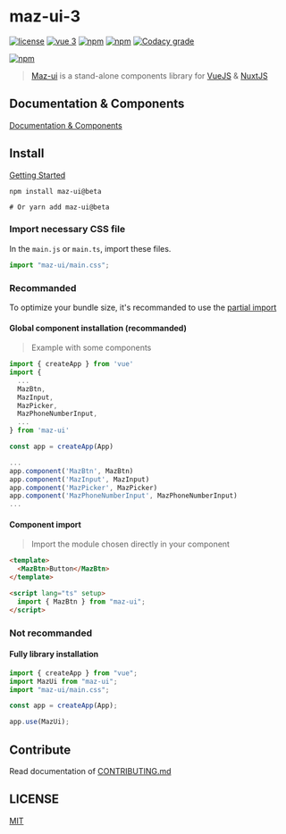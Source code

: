 # maz-ui-3

[![license](https://img.shields.io/github/license/LouisMazel/maz-ui-3.svg?style=flat-square)](https://github.com/LouisMazel/maz-ui/blob/master/LICENSE)
[![vue 3](https://img.shields.io/badge/vue-3-42b983.svg?style=flat-square)](https://vuejs.org)
[![npm](https://img.shields.io/npm/v/maz-ui/next.svg?style=flat-square)](https://www.npmjs.com/package/maz-ui)
[![npm](https://img.shields.io/npm/dt/maz-ui.svg?style=flat-square)](https://www.npmjs.com/package/maz-ui)
[![Codacy grade](https://img.shields.io/codacy/grade/3d15a7c11bfe47c69a2aed93cc67cc29.svg?style=flat-square)](https://www.codacy.com/app/LouisMazel/maz-ui)

[![npm](https://nodei.co/npm/maz-ui.png?downloads=true&downloadRank=true&stars=true)](https://www.npmjs.com/package/maz-ui)

> [Maz-ui](https://louismazel.github.io/maz-ui/) is a stand-alone components library for [VueJS](https://vuejs.org) & [NuxtJS](https://nuxtjs.org/)

## Documentation & Components

[Documentation & Components](https://louismazel.github.io/maz-ui-3/)

## Install

[Getting Started](https://louismazel.github.io/maz-ui-3/guide/getting-started)

```shell
npm install maz-ui@beta

# Or yarn add maz-ui@beta
```

### Import necessary CSS file

In the `main.js` or `main.ts`, import these files.

```ts
import "maz-ui/main.css";
```

### Recommanded

To optimize your bundle size, it's recommanded to use the [partial import](https://louismazel.github.io/maz-ui-3/guide/getting-started)

#### Global component installation (recommanded)

> Example with some components

```typescript
import { createApp } from 'vue'
import {
  ...
  MazBtn,
  MazInput,
  MazPicker,
  MazPhoneNumberInput,
  ...
} from 'maz-ui'

const app = createApp(App)

...
app.component('MazBtn', MazBtn)
app.component('MazInput', MazInput)
app.component('MazPicker', MazPicker)
app.component('MazPhoneNumberInput', MazPhoneNumberInput)
...
```

#### Component import

> Import the module chosen directly in your component

```html
<template>
  <MazBtn>Button</MazBtn>
</template>

<script lang="ts" setup>
  import { MazBtn } from "maz-ui";
</script>
```

### Not recommanded

#### Fully library installation

```typescript
import { createApp } from "vue";
import MazUi from "maz-ui";
import "maz-ui/main.css";

const app = createApp(App);

app.use(MazUi);
```

## Contribute

Read documentation of [CONTRIBUTING.md](./.github/CONTRIBUTING.md)

## LICENSE

[MIT](LICENSE)
